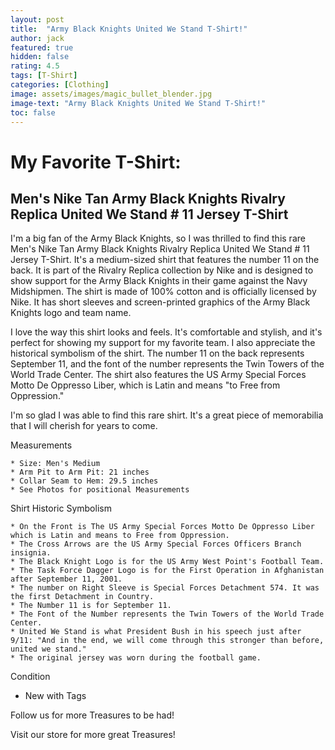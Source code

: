 ```yaml
---
layout: post
title:  "Army Black Knights United We Stand T-Shirt!"
author: jack
featured: true
hidden: false
rating: 4.5
tags: [T-Shirt]
categories: [Clothing]
image: assets/images/magic_bullet_blender.jpg
image-text: "Army Black Knights United We Stand T-Shirt!"
toc: false
---
```


# My Favorite T-Shirt: 

## Men's Nike Tan Army Black Knights Rivalry Replica United We Stand # 11 Jersey T-Shirt

I'm a big fan of the Army Black Knights, so I was thrilled to find this rare Men's Nike Tan Army Black Knights Rivalry Replica United We Stand # 11 Jersey T-Shirt. It's a medium-sized shirt that features the number 11 on the back. It is part of the Rivalry Replica collection by Nike and is designed to show support for the Army Black Knights in their game against the Navy Midshipmen. The shirt is made of 100% cotton and is officially licensed by Nike. It has short sleeves and screen-printed graphics of the Army Black Knights logo and team name.

I love the way this shirt looks and feels. It's comfortable and stylish, and it's perfect for showing my support for my favorite team. I also appreciate the historical symbolism of the shirt. The number 11 on the back represents September 11, and the font of the number represents the Twin Towers of the World Trade Center. The shirt also features the US Army Special Forces Motto De Oppresso Liber, which is Latin and means "to Free from Oppression."

I'm so glad I was able to find this rare shirt. It's a great piece of memorabilia that I will cherish for years to come.

Measurements

    * Size: Men's Medium
    * Arm Pit to Arm Pit: 21 inches
    * Collar Seam to Hem: 29.5 inches
    * See Photos for positional Measurements

Shirt Historic Symbolism

    * On the Front is The US Army Special Forces Motto De Oppresso Liber which is Latin and means to Free from Oppression.
    * The Cross Arrows are the US Army Special Forces Officers Branch insignia.
    * The Black Knight Logo is for the US Army West Point's Football Team.
    * The Task Force Dagger Logo is for the First Operation in Afghanistan after September 11, 2001.
    * The number on Right Sleeve is Special Forces Detachment 574. It was the first Detachment in Country.
    * The Number 11 is for September 11.
    * The Font of the Number represents the Twin Towers of the World Trade Center.
    * United We Stand is what President Bush in his speech just after 9/11: "And in the end, we will come through this stronger than before, united we stand."
    * The original jersey was worn during the football game.

Condition

  * New with Tags

Follow us for more Treasures to be had!

Visit our store for more great Treasures!
